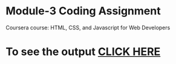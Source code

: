 # Module-3 Coding Assignment

Coursera course: HTML, CSS, and Javascript for Web Developers

# To see the output [CLICK HERE](https://aratrik-02.github.io/coursera-test/module3solution)
